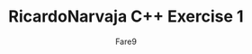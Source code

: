 ---
title: "RicardoNarvaja C++ Exercise 1"
author: "Fare9"
link: https://github.com/Fare9/RicardoNarvajaCppExercise/blob/master/Analysis%20and%20exploitation%20of%20the%20program%20with%20hash%20sha256_%201a5aeab766b1b133edbb6355b873a6349082445747a0be94d2220f7056b37d9d.pdf
description: "First Ricardo Narvaja's C++ Exploiting Exercise: analysis, executable and exploit"
categories: projects
---
